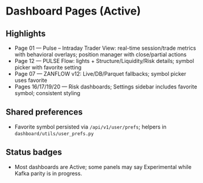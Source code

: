 Dashboard Pages (Active)
========================

Highlights
----------

- Page 01 — Pulse – Intraday Trader View: real-time session/trade metrics with behavioral overlays; position manager with close/partial actions
- Page 12 — PULSE Flow: lights + Structure/Liquidity/Risk details; symbol picker with favorite setting
- Page 07 — ZANFLOW v12: Live/DB/Parquet fallbacks; symbol picker uses favorite
- Pages 16/17/19/20 — Risk dashboards; Settings sidebar includes favorite symbol; consistent styling

Shared preferences
------------------

- Favorite symbol persisted via `/api/v1/user/prefs`; helpers in `dashboard/utils/user_prefs.py`

Status badges
-------------

- Most dashboards are Active; some panels may say Experimental while Kafka parity is in progress.

